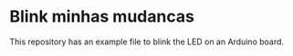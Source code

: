 # Blink minhas mudancas


This repository has an example file to blink the LED on an Arduino board.

